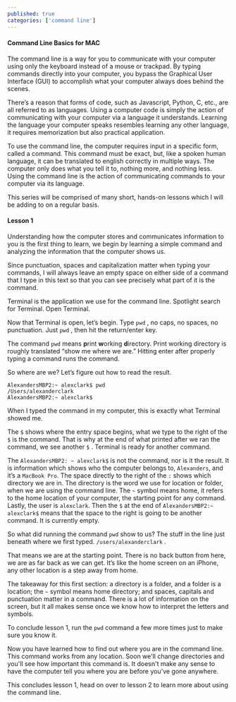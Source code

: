 ```yaml
---
published: true
categories: ['command line']
---
```


#### Command Line Basics for MAC

The command line is a way for you to communicate with your computer using only the keyboard instead of a mouse or trackpad. By typing commands directly into your computer, you bypass the Graphical User Interface (GUI) to accomplish what your computer always does behind the scenes. 

There’s a reason that forms of code, such as Javascript, Python, C, etc., are all referred to as languages. Using a computer code is simply the action of communicating with your computer via a language it understands. Learning the language your computer speaks resembles learning any other language, it requires memorization but also practical application. 

To use the command line, the computer requires input in a specific form, called a command. This command must be exact, but, like a spoken human language, it can be translated to english correctly in multiple ways. The computer only does what you tell it to, nothing more, and nothing less. Using the command line is the action of communicating commands to your computer via its language.

This series will be comprised of many short, hands-on lessons which I will be adding to on a regular basis. 

#### Lesson 1

Understanding how the computer stores and communicates information to you is the first thing to learn, we begin by learning a simple command and analyzing the information that the computer shows us.

Since punctuation, spaces and capitalization matter when typing your commands, I will always leave an empty space on either side of a command that I type in this text so that you can see precisely what part of it is the command. 

Terminal is the application we use for the command line. Spotlight search for Terminal. Open Terminal. 

Now that Terminal is open, let’s begin. Type `pwd` , no caps, no spaces, no punctuation. Just `pwd` , then hit the return/enter key.  

The command `pwd` means **p**rint **w**orking **d**irectory. Print working directory is roughly translated “show me where we are.” Hitting enter after properly typing a command runs the command.

So where are we? Let’s figure out how to read the result. 




```code
AlexandersMBP2:~ alexclark$ pwd
/Users/alexanderclark
AlexandersMBP2:~ alexclark$
```




When I typed the command in my computer, this is exactly what Terminal showed me.

The `$` shows where the entry space begins, what we type to the right of the `$` is the command. That is why at the end of what printed after we ran the command, we see another `$` . Terminal is ready for another command. 

The `AlexandersMBP2: ~ alexclark$` is not the command, nor is it the result. It is information which shows who the computer belongs to, `Alexanders`, and it’s a `MacBook Pro`. The space directly to the right of the `:` shows which directory we are in. The directory is the word we use for location or folder, when we are using the command line. The `~` symbol means home, it refers to the home location of your computer, the starting point for any command. Lastly, the user is `alexclark`. Then the `$` at the end of `AlexandersMBP2:~ alexclark$` means that the space to the right is going to be another command. It is currently empty.

So what did running the command `pwd` show to us? The stuff in the line just beneath where we first typed. `/users/alexanderclark` .

That means we are at the starting point.  There is no back button from here, we are as far back as we can get. It’s like the home screen on an iPhone, any other location is a step away from home.

The takeaway for this first section: a directory is a folder, and a folder is a location; the `~` symbol means home directory; and spaces, capitals and punctuation matter in a command. There is a lot of information on the screen, but it all makes sense once we know how to interpret the letters and symbols.

To conclude lesson 1, run the `pwd` command a few more times just to make sure you know it.

Now you have learned how to find out where you are in the command line. This command works from any location. Soon we'll change directories and you'll see how important this command is. It doesn't make any sense to have the computer tell you where you are before you've gone anywhere. 

This concludes lesson 1, head on over to lesson 2 to learn more about using the command line.
